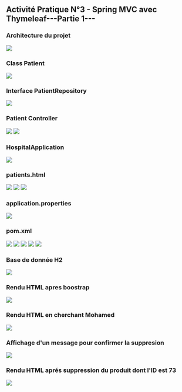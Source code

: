 <h2>Activité Pratique N°3 - Spring MVC avec Thymeleaf---Partie 1--- </h2>
<h3>Architecture du projet</h3>
<img src="captures/1.png">
<h3>Class Patient</h3>
<img src="captures/2.png">
<h3> Interface PatientRepository</h3>
<img src="captures/3.png">
<h3>Patient Controller</h3>
<img src="captures/4.png">
<img src="captures/5.png">
<h3> HospitalApplication</h3>
<img src="captures/6.png">
<h3> patients.html</h3>
<img src="captures/7.png">
<img src="captures/8.png">
<img src="captures/9.png">
<h3> application.properties</h3>
<img src="captures/10.png">
<h3> pom.xml</h3>
<img src="captures/11.png">
<img src="captures/12.png">
<img src="captures/13.png">
<img src="captures/14.png">
<img src="captures/15.png">
<h3> Base de donnée H2 </h3>
<img src="captures/22.png">
<h3>Rendu HTML apres boostrap</h3>
<img src="captures/19.png">
<h3>Rendu HTML en cherchant Mohamed </h3>
<img src="captures/18.png">
<h3>Affichage d'un message pour confirmer la suppresion</h3>
<img src="captures/20.png">
<h3>Rendu HTML aprés suppression du produit dont l'ID est 73  </h3>
<img src="captures/21.png">